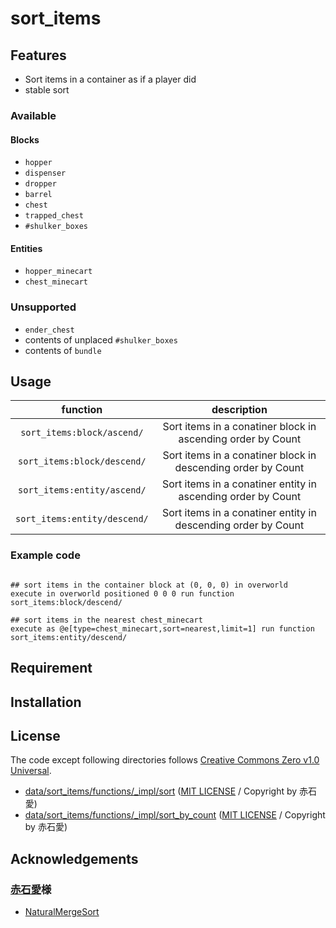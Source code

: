 sort_items
==

## Features

- Sort items in a container as if a player did
- stable sort

### Available

#### Blocks

- `hopper`
- `dispenser`
- `dropper`
- `barrel`
- `chest`
- `trapped_chest`
- `#shulker_boxes`

#### Entities

- `hopper_minecart`
- `chest_minecart`

### Unsupported
- `ender_chest`
- contents of unplaced `#shulker_boxes`
- contents of `bundle`

## Usage

|function|description|
|:-:|:-:|
|`sort_items:block/ascend/`|Sort items in a conatiner block in ascending order by Count|
|`sort_items:block/descend/`|Sort items in a conatiner block in descending order by Count|
|`sort_items:entity/ascend/`|Sort items in a conatiner entity in ascending order by Count|
|`sort_items:entity/descend/`|Sort items in a conatiner entity in descending order by Count|

### Example code

```mcfunction

## sort items in the container block at (0, 0, 0) in overworld
execute in overworld positioned 0 0 0 run function sort_items:block/descend/

## sort items in the nearest chest_minecart
execute as @e[type=chest_minecart,sort=nearest,limit=1] run function sort_items:entity/descend/
```

## Requirement

## Installation

## License
The code except following directories follows [Creative Commons Zero v1.0 Universal](LICENSE).

- [data/sort_items/functions/_impl/sort](data/sort_items/functions/_impl/sort) ([MIT LICENSE](data/sort_items/functions/_impl/sort/LICENSE) / Copyright by 赤石愛)
- [data/sort_items/functions/_impl/sort_by_count](data/sort_items/functions/_impl/sort_by_count) ([MIT LICENSE](data/sort_items/functions/_impl/sort/LICENSE) / Copyright by 赤石愛)

## Acknowledgements

### [赤石愛](https://github.com/Ai-Akaishi)様
- [NaturalMergeSort](https://github.com/Ai-Akaishi/NaturalMergeSort)
